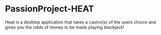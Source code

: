 # PassionProject-HEAT
Heat is a desktop application that takes a casino(s) of the users choice and gives you the odds of money to be made playing blackjack! 
